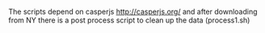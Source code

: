 
The scripts depend on casperjs http://casperjs.org/ and after downloading from NY there is a post process script to clean up the data (process1.sh)
